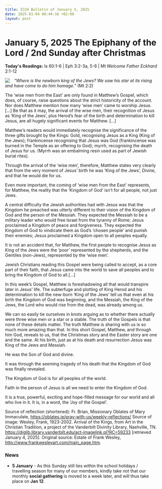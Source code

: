 ```yaml
---
title: ICCH Bulletin of January 5, 2025
date: 2025-01-04 08:44:16 +02:00
layout: post
---
```


# January 5, 2025 The Epiphany of the Lord / 2nd Sunday after Christmas
<span style="float: right"><em>Welcome Father Eckhard</em></span>
**Today's Readings:** Is 60:1-6 | Eph 3:2-3a, 5-6 | Mt 2:1-12


<img style="float: left; margin-right: 1em;" src="https://diglib.library.vanderbilt.edu/cdri/jpeg/Arrival%20of%20the%20Kings-Frank%20Wesley.jpg">

*“Where is the newborn king of the Jews?
We saw his star at its rising
and have come to do him homage.”* (Mt 2:2)

The ‘wise men from the East’ are only found in Matthew’s Gospel, which does, of course, raise questions about the strict historicity of the account. Nor does Matthew mention how many ‘wise men’ came to worship Jesus. [...] Be that as it may, the arrival of the wise men, their recognition of Jesus as ‘King of the Jews’, plus Herod’s fear of the birth and determination to kill Jesus, are all hugely significant events for Matthew. [...]

Matthew’s readers would immediately recognise the significance of the three gifts brought by the Kings: Gold, recognising Jesus as a King (King of the Jews); frankincense recognising that Jesus was God (frankincense was burned in the Temple as an offering to God); myrrh, recognising the death of Jesus for us. (Myrrh was an embalming resin used as part of Jewish burial rites).

Through the arrival of the ‘wise men’, therefore, Matthew states very clearly that from the very moment of Jesus’ birth he was ‘King of the Jews’, Divine, and that he would die for us.

Even more important, the coming of ‘wise men from the East’ represents, for Matthew, the reality that the ‘Kingdom of God’ isn’t for all people, not just Jews.

A central difficulty the Jewish authorities had with Jesus was that the Kingdom he preached was utterly different to their vision of the Kingdom of God and the person of the Messiah. They expected the Messiah to be a military leader who would free Israel from the tyranny of Rome; Jesus proclaimed a Kingdom of peace and forgiveness. They expected the Kingdom of God to vindicate them as God’s ‘chosen people’ and punish their enemies; Jesus proclaimed a Kingdom open to all peoples equally.

It is not an accident that, for Matthew, the first people to recognise Jesus as King of the Jews were the ‘poor’ represented by the shepherds, and the Gentiles (non-Jews), represented by the ‘wise men’.

Jewish Christians reading this Gospel were being called to accept, as a core part of their faith, that Jesus came into the world to save all peoples and to bring the Kingdom of God to all.[...]

In this week’s Gospel, Matthew is foreshadowing all that would transpire later in Jesus’ life. The subterfuge and plotting of King Herod and his determination to kill the new-born ‘King of the Jews’ tell us that even at his birth the Kingdom of God was beginning, and the Messiah, the King of the Jews, the Lord who would rise from the dead, was already among us.

We can so easily tie ourselves in knots arguing as to whether there actually were three wise men or a star or a stable. The truth of the Gospels is that none of these details matter. The truth Matthew is sharing with us is so much more amazing than that. In this short Gospel, Matthew, and through him God, reveals to us, that the Christmas story and the Easter story are one and the same. At his birth, just as at his death and resurrection Jesus was King of the Jews and Messiah.

He was the Son of God and divine.

It was through the seeming tragedy of his death that the Kingdom of God was finally revealed.

The Kingdom of God is for all peoples of the world.

Faith in the person of Jesus is all we need to enter the Kingdom of God.

It is a true, powerful, exciting and hope-filled message for our world and all who live in it. It is, in a word, the ‘Joy of the Gospel’.

Source of reflection (shortened): Fr. Brian, Missionary Oblates of Mary Immaculate, https://oblates.ie/pray-with-us/weekly-reflections/
Source of image: Wesley, Frank, 1923-2002. Arrival of the Kings, from Art in the Christian Tradition, a project of the Vanderbilt Divinity Library, Nashville, TN. https://diglib.library.vanderbilt.edu/act-imagelink.pl?RC=59233 [retrieved January 4, 2025]. Original source: Estate of Frank Wesley, http://www.frankwesleyart.com/main_page.htm.

### News 

* **5 January** - As this Sunday still lies within the school holidays / travelling season for many of our members, kindly take not that our monthly **social gathering** is moved to a week later, and will thus take place on **Jan 12**.
